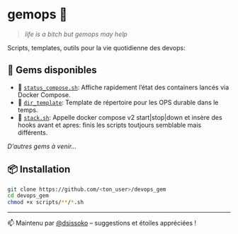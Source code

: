 # gemops 💎

> *life is a bitch but gemops may help*

Scripts, templates, outils pour la vie quotidienne des devops:

## 🚀 Gems disponibles

- 💎 [`status_compose.sh`](./STATUS_COMPOSE.md): Affiche rapidement l’état des containers lancés via Docker Compose.
- 💎 [`dir_template`](./DIR_TEMPLATE.md): Template de répertoire pour les OPS durable dans le temps.
- 💎 [`stack.sh`](./STACK.md): Appelle docker compose v2 start|stop|down et insère des hooks avant et apres: finis les scripts toutjours semblable mais différents.

*D’autres gems à venir…*

## 📦 Installation

```bash
git clone https://github.com/<ton_user>/devops_gem
cd devops_gem
chmod +x scripts/**/*.sh
```

---

📫 Maintenu par [@dsissoko](https://github.com/dsissoko) – suggestions et étoiles appréciées !
